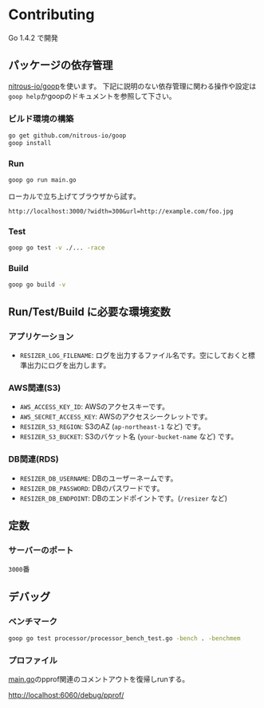 # Contributing

Go 1.4.2 で開発

## パッケージの依存管理

[nitrous-io/goop](https://github.com/nitrous-io/goop)を使います。
下記に説明のない依存管理に関わる操作や設定は`goop help`かgoopのドキュメントを参照して下さい。

### ビルド環境の構築

```bash
go get github.com/nitrous-io/goop
goop install
```

### Run

```bash
goop go run main.go
```

ローカルで立ち上げてブラウザから試す。

```
http://localhost:3000/?width=300&url=http://example.com/foo.jpg
```

### Test

```bash
goop go test -v ./... -race
```

### Build

```bash
goop go build -v
```

## Run/Test/Build に必要な環境変数

### アプリケーション

- `RESIZER_LOG_FILENAME`: ログを出力するファイル名です。空にしておくと標準出力にログを出力します。

### AWS関連(S3)

- `AWS_ACCESS_KEY_ID`: AWSのアクセスキーです。
- `AWS_SECRET_ACCESS_KEY`: AWSのアクセスシークレットです。
- `RESIZER_S3_REGION`: S3のAZ (`ap-northeast-1` など) です。
- `RESIZER_S3_BUCKET`: S3のバケット名 (`your-bucket-name` など) です。

### DB関連(RDS)

- `RESIZER_DB_USERNAME`: DBのユーザーネームです。
- `RESIZER_DB_PASSWORD`: DBのパスワードです。
- `RESIZER_DB_ENDPOINT`: DBのエンドポイントです。(`/resizer` など)

## 定数

### サーバーのポート

`3000`番

## デバッグ

### ベンチマーク

```bash
goop go test processor/processor_bench_test.go -bench . -benchmem
```

### プロファイル

[main.go](main.go)のpprof関連のコメントアウトを復帰しrunする。

[http://localhost:6060/debug/pprof/](http://localhost:6060/debug/pprof/)
